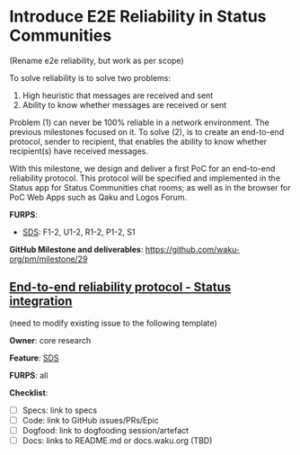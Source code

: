 # Introduce E2E Reliability in Status Communities

(Rename e2e reliability, but work as per scope)

To solve reliability is to solve two problems:

1. High heuristic that messages are received and sent
2. Ability to know whether messages are received or sent

Problem (1) can never be 100% reliable in a network environment. The previous milestones focused on it.
To solve (2), is to create an end-to-end protocol, sender to recipient, that enables the ability to know whether recipient(s) have received messages.

With this milestone, we design and deliver a first PoC for an end-to-end reliability protocol.
This protocol will be specified and implemented in the Status app for Status Communities chat rooms;
as well as in the browser for PoC Web Apps such as Qaku and Logos Forum.

**FURPS**:

- [SDS](/FURPS/application/sds.md): F1-2, U1-2, R1-2, P1-2, S1

**GitHub Milestone and deliverables**: https://github.com/waku-org/pm/milestone/29

## [End-to-end reliability protocol - Status integration]()

(need to modify existing issue to the following template)

**Owner**: core research

**Feature**: [SDS](/FURPS/application/sds.md)

**FURPS**: all

**Checklist**:
- [ ] Specs: link to specs
- [ ] Code: link to GitHub issues/PRs/Epic
- [ ] Dogfood: link to dogfooding session/artefact
- [ ] Docs: links to README.md or docs.waku.org (TBD)